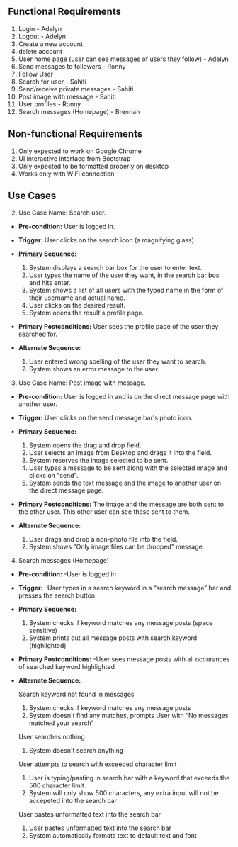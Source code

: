 ## Functional Requirements
1. Login - Adelyn
2. Logout - Adelyn
3. Create a new account
4. delete account
5. User home page (user can see messages of users they follow) - Adelyn
6. Send messages to followers - Ronny
7. Follow User
8. Search for user - Sahiti
9. Send/receive private messages - Sahiti
10. Post image with message - Sahiti
11. User profiles - Ronny
12. Search messages (Homepage) - Brennan

## Non-functional Requirements

1. Only expected to work on Google Chrome
2. UI interactive interface from Bootstrap
3. Only expected to be formatted properly on desktop
4. Works only with WiFi connection 

## Use Cases

2. Use Case Name: Search user.
- **Pre-condition:**  User is logged in.

- **Trigger:** User clicks on the search icon (a magnifying glass).

- **Primary Sequence:**

  1. System displays a search bar box for the user to enter text.
  2. User types the name of the user they want, in the search bar box and hits enter.
  3. System shows a list of all users with the typed name in the form of their username and actual name.  
  4. User clicks on the desired result.
  5. System opens the result's profile page. 

- **Primary Postconditions:** User sees the profile page of the user they searched for.

- **Alternate Sequence:** 

  1. User entered wrong spelling of the user they want to search.
  2. System shows an error message to the user.

3. Use Case Name: Post image with message.
- **Pre-condition:**  User is logged in and is on the direct message page with another user. 

- **Trigger:** User clicks on the send message bar's photo icon.

- **Primary Sequence:**

  1. System opens the drag and drop field.
  2. User selects an image from Desktop and drags it into the field.
  3. System reserves the image selected to be sent.
  4. User types a message to be sent along with the selected image and clicks on "send".
  5. System sends the text message and the image to another user on the direct message page. 

- **Primary Postconditions:** The image and the message are both sent to the other user. This other user can see these sent to them.

- **Alternate Sequence:** 
  1. User drags and drop a non-photo file into the field.
  2. System shows "Only image files can be dropped" message.
  
4. Search messages (Homepage)
- **Pre-condition:** 
  -User is logged in

- **Trigger:**
  -User types in a search keyword in a “search message” bar and presses the search button

- **Primary Sequence:**
  
  1. System checks if keyword matches any message posts (space sensitive)
  2. System prints out all message posts with search keyword (highlighted)

- **Primary Postconditions:**
  -User sees message posts with all occurances of searched keyword highlighted

- **Alternate Sequence:** 
  
  Search keyword not found in messages
  1. System checks if keyword matches any message posts
  2. System doesn't find any matches, prompts User with “No messages matched your search”
  
  User searches nothing
  1. System doesn't search anything
  
  User attempts to search with exceeded character limit
  1. User is typing/pasting in search bar with a keyword that exceeds the 500 character limit
  2. System will only show 500 characters, any extra input will not be accepeted into the search bar
  
  User pastes unformatted text into the search bar
  1. User pastes unformatted text into the search bar
  2. System automatically formats text to default text and font
